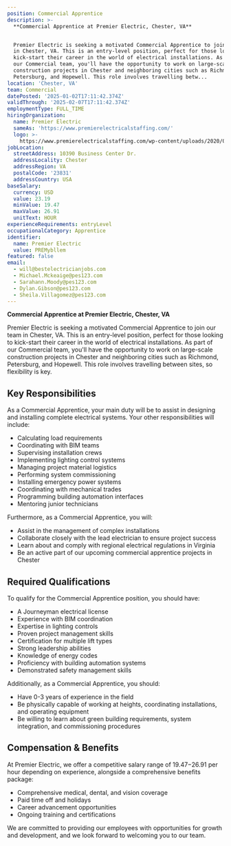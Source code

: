 ```yaml
---
position: Commercial Apprentice
description: >-
  **Commercial Apprentice at Premier Electric, Chester, VA**


  Premier Electric is seeking a motivated Commercial Apprentice to join our team
  in Chester, VA. This is an entry-level position, perfect for those looking to
  kick-start their career in the world of electrical installations. As part of
  our Commercial team, you'll have the opportunity to work on large-scale
  construction projects in Chester and neighboring cities such as Richmond,
  Petersburg, and Hopewell. This role involves travelling betw...
location: 'Chester, VA'
team: Commercial
datePosted: '2025-01-02T17:11:42.374Z'
validThrough: '2025-02-07T17:11:42.374Z'
employmentType: FULL_TIME
hiringOrganization:
  name: Premier Electric
  sameAs: 'https://www.premierelectricalstaffing.com/'
  logo: >-
    https://www.premierelectricalstaffing.com/wp-content/uploads/2020/05/Premier-Electrical-Staffing-logo.png
jobLocation:
  streetAddress: 10390 Business Center Dr.
  addressLocality: Chester
  addressRegion: VA
  postalCode: '23831'
  addressCountry: USA
baseSalary:
  currency: USD
  value: 23.19
  minValue: 19.47
  maxValue: 26.91
  unitText: HOUR
experienceRequirements: entryLevel
occupationalCategory: Apprentice
identifier:
  name: Premier Electric
  value: PREMybllem
featured: false
email:
  - will@bestelectricianjobs.com
  - Michael.Mckeaige@pes123.com
  - Sarahann.Moody@pes123.com
  - Dylan.Gibson@pes123.com
  - Sheila.Villagomez@pes123.com
---
```




**Commercial Apprentice at Premier Electric, Chester, VA**

Premier Electric is seeking a motivated Commercial Apprentice to join our team in Chester, VA. This is an entry-level position, perfect for those looking to kick-start their career in the world of electrical installations. As part of our Commercial team, you'll have the opportunity to work on large-scale construction projects in Chester and neighboring cities such as Richmond, Petersburg, and Hopewell. This role involves travelling between sites, so flexibility is key.

## Key Responsibilities

As a Commercial Apprentice, your main duty will be to assist in designing and installing complete electrical systems. Your other responsibilities will include:

- Calculating load requirements
- Coordinating with BIM teams
- Supervising installation crews
- Implementing lighting control systems
- Managing project material logistics
- Performing system commissioning
- Installing emergency power systems
- Coordinating with mechanical trades
- Programming building automation interfaces
- Mentoring junior technicians

Furthermore, as a Commercial Apprentice, you will:

- Assist in the management of complex installations
- Collaborate closely with the lead electrician to ensure project success
- Learn about and comply with regional electrical regulations in Virginia
- Be an active part of our upcoming commercial apprentice projects in Chester

## Required Qualifications

To qualify for the Commercial Apprentice position, you should have:

- A Journeyman electrical license
- Experience with BIM coordination
- Expertise in lighting controls
- Proven project management skills
- Certification for multiple lift types
- Strong leadership abilities
- Knowledge of energy codes
- Proficiency with building automation systems
- Demonstrated safety management skills

Additionally, as a Commercial Apprentice, you should:

- Have 0-3 years of experience in the field
- Be physically capable of working at heights, coordinating installations, and operating equipment
- Be willing to learn about green building requirements, system integration, and commissioning procedures

## Compensation & Benefits

At Premier Electric, we offer a competitive salary range of $19.47-$26.91 per hour depending on experience, alongside a comprehensive benefits package:

- Comprehensive medical, dental, and vision coverage
- Paid time off and holidays
- Career advancement opportunities
- Ongoing training and certifications

We are committed to providing our employees with opportunities for growth and development, and we look forward to welcoming you to our team.
